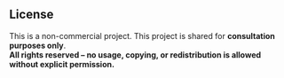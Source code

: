 ## License
This is a non-commercial project.
This project is shared for **consultation purposes only**.  
**All rights reserved – no usage, copying, or redistribution is allowed without explicit permission.**
